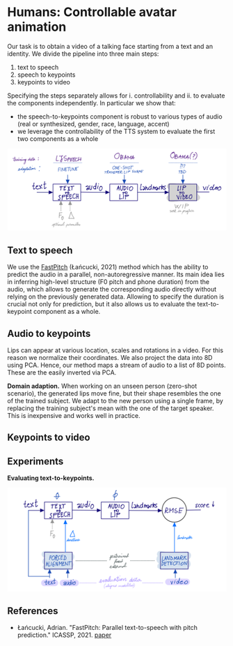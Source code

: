 # Humans: Controllable avatar animation

Our task is to obtain a video of a talking face starting from a text and an identity.
We divide the pipeline into three main steps:
1. text to speech
2. speech to keypoints
3. keypoints to video

Specifying the steps separately allows for
ⅰ. controllability and
ⅱ. to evaluate the components independently.
In particular we show that:
- the speech-to-keypoints component is robust to various types of audio (real or synthesized, gender, race, language, accent)
- we leverage the controllability of the TTS system to evaluate the first two components as a whole

![](imgs/2021-07-21-humans-pipeline.png)

## Text to speech

We use the [FastPitch](https://fastpitch.github.io) (Łańcucki, 2021) method which has the ability to predict the audio in a parallel, non-autoregressive manner.
Its main idea lies in inferring high-level structure (F0 pitch and phone duration) from the audio, which allows to generate the corresponding audio directly without relying on the previously generated data.
Allowing to specify the duration is crucial not only for prediction, but it also allows us to evaluate the text-to-keypoint component as a whole.

## Audio to keypoints

Lips can appear at various location, scales and rotations in a video.
For this reason we normalize their coordinates.
We also project the data into 8D using PCA.
Hence, our method maps a stream of audio to a list of 8D points.
These are the easily inverted via PCA.

**Domain adaption.**
When working on an unseen person (zero-shot scenario),
the generated lips move fine, but their shape resembles the one of the trained subject.
We adapt to the new person using a single frame, by replacing the training subject's mean with the one of the target speaker.
This is inexpensive and works well in practice.

## Keypoints to video

## Experiments

**Evaluating text-to-keypoints.**

![](imgs/2021-07-21-humans-evaluate-text-to-keypoints.png)

## References

- Łańcucki, Adrian. "FastPitch: Parallel text-to-speech with pitch prediction." ICASSP, 2021. [paper](https://arxiv.org/abs/2006.06873)
